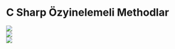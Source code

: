# C Sharp Özyinelemeli Methodlar

<img src="http://imguploads.net/images/2017/07/15/1c770e.png"><br>
<img src="http://imguploads.net/images/2017/07/15/24e8b3.png"><br>
<img src="http://imguploads.net/images/2017/07/15/3a13e9.png"><br>
